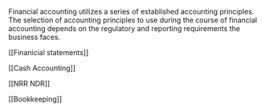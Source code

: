 
Financial accounting utilizes a series of established accounting principles. The selection of accounting principles to use during the course of financial accounting depends on the regulatory and reporting requirements the business faces.

[[Finanicial statements]]

[[Cash Accounting]]

[[NRR NDR]]

[[Bookkeeping]]
